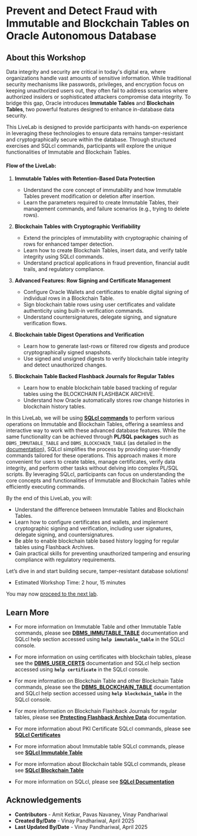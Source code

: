 # Prevent and Detect Fraud with Immutable and Blockchain Tables on Oracle Autonomous Database

## About this Workshop

Data integrity and security are critical in today's digital era, where organizations handle vast amounts of sensitive information. While traditional security mechanisms like passwords, privileges, and encryption focus on keeping unauthorized users out, they often fail to address scenarios where authorized insiders or sophisticated attackers compromise data integrity. To bridge this gap, Oracle introduces **Immutable Tables** and **Blockchain Tables**, two powerful features designed to enhance in-database data security.

This LiveLab is designed to provide participants with hands-on experience in leveraging these technologies to ensure data remains tamper-resistant and cryptographically secure within the database. Through structured exercises and SQLcl commands, participants will explore the unique functionalities of Immutable and Blockchain Tables.

#### Flow of the LiveLab:
1. **Immutable Tables with Retention-Based Data Protection**
    - Understand the core concept of immutability and how Immutable Tables prevent modification or deletion after insertion.
    - Learn the parameters required to create Immutable Tables, their management commands, and failure scenarios (e.g., trying to delete rows).

2. **Blockchain Tables with Cryptographic Verifiability**
    - Extend the principles of immutability with cryptographic chaining of rows for enhanced tamper detection.
    - Learn how to create Blockchain Tables, insert data, and verify table integrity using SQLcl commands.
    - Understand practical applications in fraud prevention, financial audit trails, and regulatory compliance.

3. **Advanced Features: Row Signing and Certificate Management**
    - Configure Oracle Wallets and certificates to enable digital signing of individual rows in a Blockchain Table.
    - Sign blockchain table rows using user certificates and validate authenticity using built-in verification commands.
    - Understand countersignatures, delegate signing, and signature verification flows.

4. **Blockchain table Digest Operations and Verification**
    - Learn how to generate last-rows or filtered row digests and produce cryptographically signed snapshots.
    - Use signed and unsigned digests to verify blockchain table integrity and detect unauthorized changes.

5. **Blockchain Table Backed Flashback Journals for Regular Tables**
    - Learn how to enable blockchain table based tracking of regular tables using the BLOCKCHAIN FLASHBACK ARCHIVE.
    - Understand how Oracle automatically stores row change histories in blockchain history tables.

In this LiveLab, we will be using [**SQLcl commands**](https://docs.oracle.com/en/database/oracle/sql-developer-command-line/24.4/sqcug/blockchain_table.html) to perform various operations on Immutable and Blockchain Tables, offering a seamless and interactive way to work with these advanced database features. While the same functionality can be achieved through **PL/SQL packages** such as `DBMS_IMMUTABLE_TABLE` and `DBMS_BLOCKCHAIN_TABLE` (as detailed in the [documentation](https://docs.oracle.com/en/database/oracle/oracle-database/23/arpls/dbms_blockchain_table.html)), SQLcl simplifies the process by providing user-friendly commands tailored for these operations. This approach makes it more convenient for users to create tables, manage certificates, verify data integrity, and perform other tasks without delving into complex PL/SQL scripts. By leveraging SQLcl, participants can focus on understanding the core concepts and functionalities of Immutable and Blockchain Tables while efficiently executing commands.

By the end of this LiveLab, you will:
- Understand the difference between Immutable Tables and Blockchain Tables.
- Learn how to configure certificates and wallets, and implement cryptographic signing and verification, including user signatures, delegate signing, and countersignatures.
- Be able to enable blockchain table based history logging for regular tables using Flashback Archives.
- Gain practical skills for preventing unauthorized tampering and ensuring compliance with regulatory requirements.

Let’s dive in and start building secure, tamper-resistant database solutions!

* Estimated Workshop Time: 2 hour, 15 minutes 

You may now [proceed to the next lab](#next).

## Learn More

* For more information on Immutable Table and other Immutable Table commands, please see **[DBMS\_IMMUTABLE\_TABLE](https://docs.oracle.com/en/database/oracle/oracle-database/23/arpls/dbms_immutable_table.html)** documentation and SQLcl help section accessed using **`help immutable_table`** in the SQLcl console.

* For more information on using certificates with blockchain tables, please see the **[DBMS\_USER\_CERTS](https://docs.oracle.com/en/database/oracle/oracle-database/23/arpls/dbms_user_certs.html)** documentation and SQLcl help section accessed using **`help certificate`** in the SQLcl console.

* For more information on Blockchain Table and other Blockchain Table commands, please see the **[DBMS\_BLOCKCHAIN\_TABLE](https://docs.oracle.com/en/database/oracle/oracle-database/23/arpls/dbms_blockchain_table.html)** documentation and SQLcl help section accessed using **`help blockchain_table`** in the SQLcl console.

* For more information on Blockchain Flashback Journals for regular tables, please see **[Protecting Flashback Archive Data](https://docs.oracle.com/en/database/oracle/oracle-database/23/adfns/flashback.html#GUID-6B04E5D6-4740-4CA6-9CC6-A3CD19E00FA6)** documentation.

* For more information about PKI Certificate SQLcl commands, please see **[SQLcl Certificates](https://docs.oracle.com/en/database/oracle/sql-developer-command-line/25.1/sqcug/certificate.html)**

* For more information about Immutable table SQLcl commands, please see **[SQLcl Immutable Table](https://docs.oracle.com/en/database/oracle/sql-developer-command-line/25.1/sqcug/immutable_table.html)**

* For more information about Blockchain table SQLcl commands, please see **[SQLcl Blockchain Table](https://docs.oracle.com/en/database/oracle/sql-developer-command-line/25.1/sqcug/blockchain_table.html)**

* For more information on SQLcl, please see **[SQLcl Documentation](https://docs.oracle.com/en/database/oracle/sql-developer-command-line/)**

## Acknowledgements

* **Contributors** - Amit Ketkar, Pavas Navaney, Vinay Pandhariwal 
* **Created By/Date** - Vinay Pandhariwal, April 2025
* **Last Updated By/Date** - Vinay Pandhariwal, April 2025
